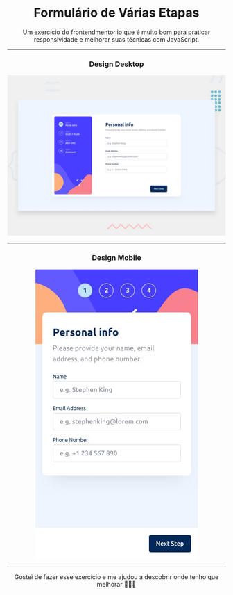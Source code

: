 <h1 align="center">Formulário de Várias Etapas</h1>
<p align="center">Um exercício do frontendmentor.io que é muito bom para praticar responsividade e melhorar suas técnicas com JavaScript.</p>
<hr/>
<div align="center">
  <h3>Design Desktop</h3>
  <img src="design/desktop-preview.jpg" alt="Design Desktop"/>
  <hr/>
  <h3>Design Mobile</h3>
  <img src="design/mobile-design-step-1.jpg" alt="Design Mobile"/>
</div>

<hr/>

<p align="center">Gostei de fazer esse exercício e me ajudou a descobrir onde tenho que melhorar 🧡🧡🧡</p>
